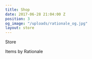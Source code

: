 ```yaml
---
title: Shop
date: 2017-06-28 21:04:00 Z
position: 3
og_image: "/uploads/rationale_og.jpg"
layout: store
---
```


Store


Items by Rationale